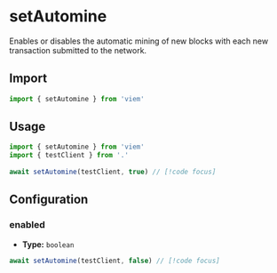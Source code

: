 # setAutomine

Enables or disables the automatic mining of new blocks with each new transaction submitted to the network.

## Import 

```ts
import { setAutomine } from 'viem'
```

## Usage

```ts
import { setAutomine } from 'viem'
import { testClient } from '.'
 
await setAutomine(testClient, true) // [!code focus]
```

## Configuration

### enabled

- **Type:** `boolean`

```ts
await setAutomine(testClient, false) // [!code focus]
```